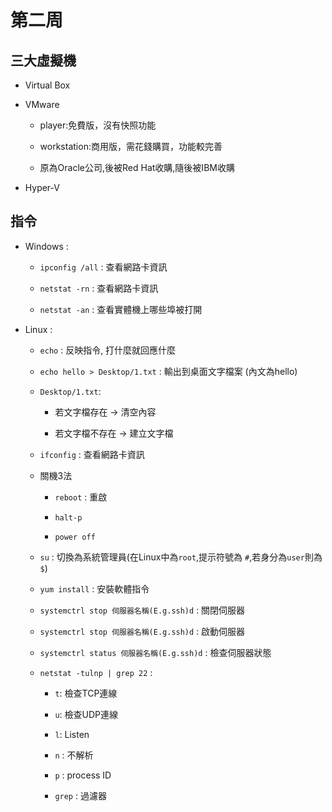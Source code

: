 # 第二周


## 三大虛擬機

* Virtual Box

* VMware

  * player:免費版，沒有快照功能

  * workstation:商用版，需花錢購買，功能較完善

  * 原為Oracle公司,後被Red Hat收購,隨後被IBM收購

* Hyper-V

## 指令

* Windows : 
 
    * `ipconfig /all` : 查看網路卡資訊

    - `netstat -rn` : 查看網路卡資訊
    
    - `netstat -an` : 查看實體機上哪些埠被打開

* Linux :

    - `echo` : 反映指令, 打什麼就回應什麼
    
    - `echo hello > Desktop/1.txt` : 輸出到桌面文字檔案 (內文為hello)
    
    - `Desktop/1.txt`:
    
        * 若文字檔存在 -> 清空內容
        
        * 若文字檔不存在 -> 建立文字檔
    
    - `ifconfig` : 查看網路卡資訊
    
    - 關機3法
    
      - `reboot` : 重啟
    
      - `halt-p`
    
      - `power off`
    
    - `su` : 切換為系統管理員(在Linux中為`root`,提示符號為 `#`,若身分為`user`則為 `$`)
    
    - `yum install` : 安裝軟體指令
    
    - `systemctrl stop 伺服器名稱(E.g.ssh)d` : 關閉伺服器
    
    - `systemctrl stop 伺服器名稱(E.g.ssh)d` : 啟動伺服器
    
    - `systemctrl status 伺服器名稱(E.g.ssh)d` : 檢查伺服器狀態
    
    - `netstat -tulnp | grep 22` :
      
      - `t`: 檢查TCP連線
      
      - `u`: 檢查UDP連線
      
      - `l`: Listen
      
      - `n` : 不解析
      
      - `p` : process ID
      
      - `grep` : 過濾器
